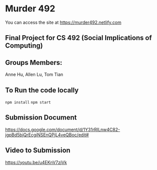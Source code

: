 # Murder 492
You can access the site at https://murder492.netlify.com

## Final Project for CS 492 (Social Implications of Computing)

## Groups Members: 
Anne Hu, Allen Lu, Tom Tian

## To Run the code locally
```npm install```
```npm start```

## Submission Document
https://docs.google.com/document/d/1Y31rRILnw4C82-jgpBd5bjQrEcgiNSEnQPjL4veQBoc/edit#

## Video to Submission
https://youtu.be/u4EKnV7zjVk
